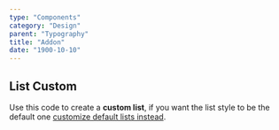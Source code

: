 ```yaml
---
type: "Components"
category: "Design"
parent: "Typography"
title: "Addon"
date: "1900-10-10"
---
```


## List Custom

Use this code to create a **custom list**, if you want the list style to be the default one [customize default lists instead](/components/typography/content#list).

<demo>
  <demoinline src="demos/components/typography/listcustom">
  </demoinline>
</demo>
